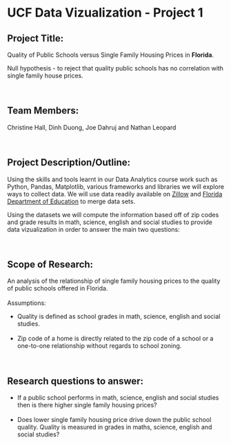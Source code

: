 <H1>UCF Data Vizualization - Project 1</H1>

<H2>Project Title:</H2>
<p>Quality of Public Schools versus Single Family Housing Prices in <b>Florida</b>.</p>
<p>Null hypothesis - to reject that quality public schools has no correlation with single family house prices.</p>

<br>
<H2>Team Members:</H2>
	<p>Christine Hall, Dinh Duong, Joe Dahruj and Nathan Leopard</p>

<br>
<H2>Project Description/Outline:</H2>
	<p>Using the skills and tools learnt in our Data Analytics course work such as Python, Pandas, Matplotlib, various frameworks and libraries we will explore ways to collect data. We will use data readily available on <a href="https://www.zillow.com/research/data/">Zillow</a> and <a href="http://www.fldoe.org/accountability/accountability-reporting/school-grades/">Florida Department of Education</a> to merge data sets.</p>
    <p>Using the datasets we will compute the information based off of zip codes and grade results in math, science, english and social studies to provide data vizualization in order to answer the main two questions:</p>

<br>    
<H2>Scope of Research:</H2>
	<p>An analysis of the relationship of single family housing prices to the quality of public schools offered in Florida.<br><br>
	Assumptions:<br>
      	<ul>
          	<li>Quality is defined as school grades in math, science, english and social studies.<br>&nbsp;</br></li>
          	<li>Zip code of a home is directly related to the zip code of a school or a one-to-one relationship without regards to school zoning.</li>
		</ul>
</p>

<br>
<H2>Research questions to answer:</H2>
	<ul>
        <li>If a public school performs in math, science, english and social studies then is there higher single family housing prices?<br>&nbsp;</br>
        </li>
        <li>Does lower single family housing price drive down the public school quality. Quality is measured in grades in maths, science, english and social studies?</li>
      </ul>
</br>

